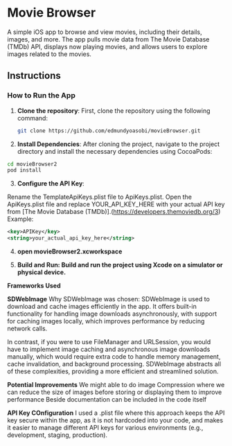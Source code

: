 # Movie Browser

A simple iOS app to browse and view movies, including their details, images, and more. The app pulls movie data from The Movie Database (TMDb) API, displays now playing movies, and allows users to explore images related to the movies.

## Instructions

### How to Run the App

1. **Clone the repository**:
   First, clone the repository using the following command:
   ```bash
   git clone https://github.com/edmundyoasobi/movieBrowser.git
   ```


2. **Install Dependencies**:
  After cloning the project, navigate to the project directory and install the necessary dependencies using CocoaPods:
```bash
cd movieBrowser2
pod install
```

3. **Configure the API Key**:

Rename the TemplateApiKeys.plist file to ApiKeys.plist.
Open the ApiKeys.plist file and replace <string>YOUR_API_KEY_HERE</string> with your actual API key from [The Movie Database (TMDb)].(https://developers.themoviedb.org/3)
Example:

```xml
<key>APIKey</key>
<string>your_actual_api_key_here</string>
```

4. **open movieBrowser2.xcworkspace**

5. **Build and Run: Build and run the project using Xcode on a simulator or physical device.**


**Frameworks Used** 

**SDWebImage**
Why SDWebImage was chosen: SDWebImage is used to download and cache images efficiently in the app. It offers built-in functionality for handling image downloads asynchronously, with support for caching images locally, which improves performance by reducing network calls.

In contrast, if you were to use FileManager and URLSession, you would have to implement image caching and asynchronous image downloads manually, which would require extra code to handle memory management, cache invalidation, and background processing. SDWebImage abstracts all of these complexities, providing a more efficient and streamlined solution.


**Potential Improvements**
We might able to do image Compression where we can reduce the size of images before storing or displaying them to improve performance 
Beside documentation can be included in the code itself

**API Key COnfiguration**
I used a .plist file where this approach keeps the API key secure within the app, as it is not hardcoded into your code, and makes it easier to manage different API keys for various environments (e.g., development, staging, production).
